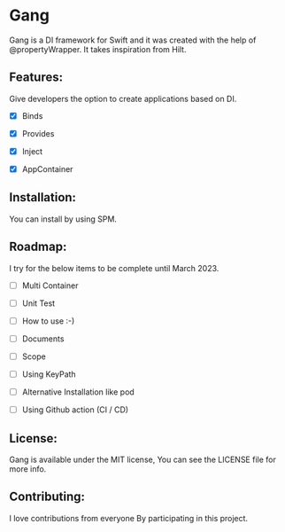 # Gang

Gang is a DI framework for Swift and it was created with the help of @propertyWrapper. It takes inspiration from Hilt.


## Features:

Give developers the option to create applications based on DI.

 * [x] Binds
 * [x] Provides
 * [x] Inject
 * [x] AppContainer


## Installation:

You can install by using SPM.


## Roadmap:

I try for the below items to be complete until March 2023.

 * [ ] Multi Container
 * [ ] Unit Test
 * [ ] How to use :-)
 * [ ] Documents
 * [ ] Scope
 * [ ] Using KeyPath
 * [ ] Alternative Installation like pod
 * [ ] Using Github action (CI / CD)
 
 
 ## License:
 
 Gang is available under the MIT license, You can see the LICENSE file for more info.
 
 
## Contributing:

 I love contributions from everyone By participating in this project.
